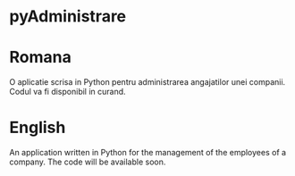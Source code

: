 # pyAdministrare
# Romana
O aplicatie scrisa in Python pentru administrarea angajatilor unei companii. Codul va fi disponibil in curand.

# English
An application written in Python for the management of the employees of a company. The code will be available soon.
